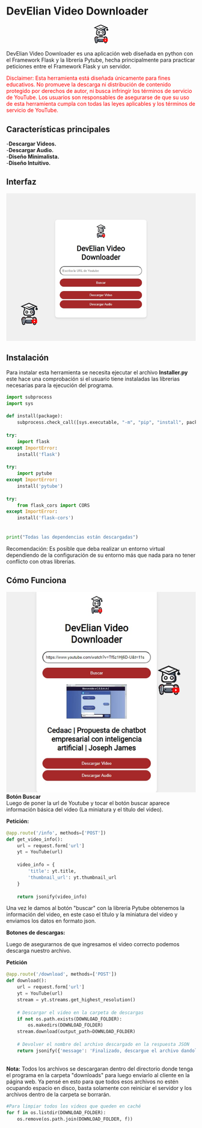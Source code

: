 <h1>DevElian Video Downloader</h1>
<center><img src="develianlogo.png" width=40px></center>
<p>DevElian Video Downloader es una aplicación web diseñada en python con el Framework Flask y la librería Pytube, hecha principalmente para practicar peticiones entre el Framework Flask y un servidor.</p>
<p style=color:red>Disclaimer: Esta herramienta está diseñada únicamente para fines educativos. No promueve la descarga ni distribución de contenido protegido por derechos de autor, ni busca infringir los términos de servicio de YouTube. Los usuarios son responsables de asegurarse de que su uso de esta herramienta cumpla con todas las leyes aplicables y los términos de servicio de YouTube. </p>
<h2>Características principales</h2>
<p>
-<b>Descargar Videos.</b> 
<br>
-<b>Descargar Audio.</b>
<br>
-<b>Diseño Minimalista.</b>
<br>
-<b>Diseño Intuitivo.</b>
</p>

<h2>Interfaz</h2>
<img src="Interfaz 1.jpeg">

<h2>Instalación</h2>
<p>Para instalar esta herramienta se necesita ejecutar el archivo <b>Installer.py</b> este hace una comprobación si el usuario tiene instaladas las librerias necesarias para la ejecución del programa.</p>

```python
import subprocess
import sys

def install(package):
    subprocess.check_call([sys.executable, "-m", "pip", "install", package])

try:
    import flask
except ImportError:
    install('flask')

try:
    import pytube
except ImportError:
    install('pytube')

try:
    from flask_cors import CORS
except ImportError:
    install('flask-cors')


print("Todas las dependencias están descargadas")

```
<p>Recomendación: Es posible que deba realizar un entorno virtual dependiendo de la configuración de su entorno más que nada para no tener conflicto con otras librerias.</p>

<h2>Cómo Funciona</h2>
<img src="Interfaz 2.jpeg">
<b>Botón Buscar</b><br>
Luego de poner la url de Youtube y tocar el botón buscar aparece información básica del video (La miniatura y el título del video).

<b>Petición:</b><br>

```python
@app.route('/info', methods=['POST'])
def get_video_info():
    url = request.form['url']
    yt = YouTube(url)
    
    video_info = {
        'title': yt.title,
        'thumbnail_url': yt.thumbnail_url
    }
    
    return jsonify(video_info)
```

<p>Una vez le damos al botón "buscar" con la libreria Pytube obtenemos la información del video, en este caso el título y la miniatura del video y enviamos los datos en formato json.</p>

<b>Botones de descargas:</b><br>
<p>Luego de asegurarnos de que ingresamos el video correcto podemos descarga nuestro archivo.

<b>Petición</b>

```python
@app.route('/download', methods=['POST'])
def download():
    url = request.form['url']
    yt = YouTube(url)
    stream = yt.streams.get_highest_resolution()
    
    # Descargar el video en la carpeta de descargas
    if not os.path.exists(DOWNLOAD_FOLDER):
        os.makedirs(DOWNLOAD_FOLDER)
    stream.download(output_path=DOWNLOAD_FOLDER)
    
    # Devolver el nombre del archivo descargado en la respuesta JSON
    return jsonify({'message': 'Finalizado, descargue el archivo dandole click abajo⬇⬇⬇⬇⬇⬇', 'filename': stream.default_filename})

```

<br><b>Nota:</b> Todos los archivos se descargaran dentro del directorio donde tenga el programa en la carpeta "downloads" para luego enviarlo al cliente en la página web. Ya pensé en esto para que todos esos archivos no estén ocupando espacio en disco, basta solamente con reiniciar el servidor y los archivos dentro de la carpeta se borrarán.</p>

```python
#Para limpiar todos los videos que queden en caché
for f in os.listdir(DOWNLOAD_FOLDER):
    os.remove(os.path.join(DOWNLOAD_FOLDER, f))
```
